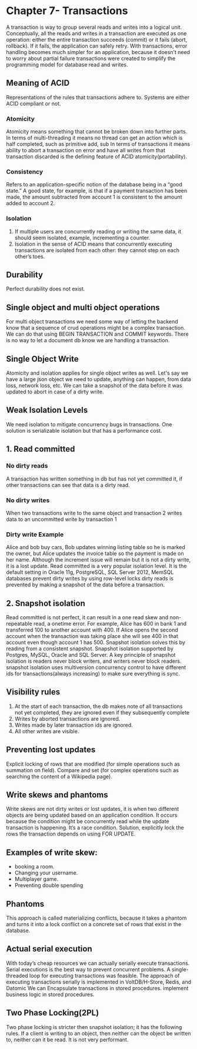 # Chapter 7- Transactions
A transaction is way to group several reads and writes into a logical unit.
Conceptually, all the reads and writes in a transaction are executed as one operation: either the entire transaction succeeds (commit) or it fails (abort, rollback). 
If it fails, the application can safely retry. With transactions, error handling becomes much simpler for an application, because it doesn’t need to worry about partial failure transactions were created to simplify the programming model for database read and writes.

## Meaning of ACID
Representations of the rules that transactions adhere to. Systems are either ACID compliant or not.
### Atomicity
Atomicity means something that cannot be broken down into further parts. 
In terms of multi-threading it means no thread can get an action which is half completed, such as primitive add, sub
In terms of transactions it means ability to abort a transaction on error and have all writes from that transaction
discarded is the defining feature of ACID atomicity(portability).

### Consistency
Refers to an application-specific notion of the
database being in a “good state.”
A good state, for example, is that if a payment transaction has been made, the amount subtracted from account 1
is consistent to the amount added to account 2.

### Isolation
1. If multiple users are concurrently reading or writing the same data, it should seem isolated, example, incrementing a counter.
2. Isolation in the sense of ACID means that concurrently executing transactions are
  isolated from each other: they cannot step on each other’s toes.

## Durability
Perfect durability does not exist.

## Single object and multi object operations
For multi object transactions we need some way of letting the backend know that a sequence of crud operations might be a complex transaction.
We can do that using BEGIN TRANSACTION and COMMIT keywords. There is no way to let a document db know we are handling a transaction.
## Single Object Write
Atomicity and isolation applies for single object writes as well. Let's say we have a large json object we need to update, anything can happen,
from data loss, network loss, etc. We can take a snapshot of the data before it was updated to abort in case of a dirty write.
## Weak Isolation Levels
We need isolation to mitigate concurrency bugs in transactions. One solution is serializable isolation but that has a performance cost.

## 1. Read committed
### No dirty reads 
A transaction has written something in db but has not yet committed it, if other transactions can see that data is a dirty read.
### No dirty writes 
When two transactions write to the same object and transaction 2 writes data to an uncommitted write by transaction 1
### Dirty write Example 
Alice and bob buy cars, Bob updates winning listing table so he is marked the owner, but Alice updates the invoice table so the payment is made on her name. Although the increment issue will remain but it is not a dirty write, it is a lost update.
Read committed is a very popular isolation level. It is the default setting in Oracle 11g, PostgreSQL, SQL Server 2012, MemSQL databases prevent dirty writes by using row-level locks dirty reads is prevented by making a snapshot of the data before a transaction.

## 2. Snapshot isolation
Read committed is not perfect, it can result in a one read skew and non-repeatable read, a onetime error. For example, Alice has 600 in bank 1 and transferred 100 to another account with 400. If Alice opens the second account when the transaction was taking place she will see 400 in that account even though account 1 has 500.
Snapshot isolation solves this by reading from a consistent snapshot.
Snapshot isolation supported by Postgres, MySQL, Oracle and SQL Server.
A key principle of snapshot isolation is readers never block writers, and writers never block readers.
snapshot isolation uses multiversion concurrency control to have different ids for transactions(always increasing) to make sure everything is sync.

## Visibility rules
1. At the start of each transaction, the db makes note of all transactions not yet completed, they are ignored even if they subsequently complete
2. Writes by aborted transactions are ignored.
3. Writes made by later transaction ids are ignored.
4. All other writes are visible.

## Preventing lost updates
Explicit locking of rows that are modified (for simple operations such as summation on field).
Compare and set (for complex operations such as searching the content of a Wikipedia page).

## Write skews and phantoms
Write skews are not dirty writes or lost updates, it is when two different objects are being updated based on an application condition.
It occurs because the condition might be concurrently read while the update transaction is happening. It’s a race condition.
Solution, explicitly lock the rows the transaction depends on using FOR UPDATE.

## Examples of write skew:
- booking a room.
- Changing your username.
- Multiplayer game.
- Preventing double spending

## Phantoms
This approach is called materializing conflicts, because it takes a phantom and turns it into a lock conflict on a concrete set of rows that exist in the database.

## Actual serial execution
With today’s cheap resources we can actually serially execute transactions. Serial executions is the best way to prevent concurrent problems. A single-threaded loop for executing transactions was feasible.
The approach of executing transactions serially is implemented in VoltDB/H-Store, Redis, and Datomic
We can Encapsulate transactions in stored procedures. implement business logic in stored procedures.

## Two Phase Locking(2PL)
Two phase locking is stricter then snapshot isolation; it has the following rules.
If a client is writing to an object, then neither can the object be written to, neither can it be read.
It is not very performant.











